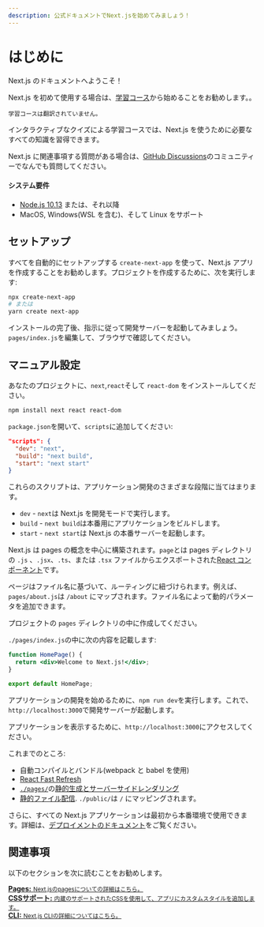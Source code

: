 ```yaml
---
description: 公式ドキュメントでNext.jsを始めてみましょう！
---
```


# はじめに

Next.js のドキュメントへようこそ！

Next.js を初めて使用する場合は、[学習コース](https://nextjs.org/learn/basics/getting-started)から始めることをお勧めします。。

`学習コースは翻訳されていません。`

インタラクティブなクイズによる学習コースでは、Next.js を使うために必要なすべての知識を習得できます。

Next.js に関連事項する質問がある場合は、[GitHub Discussions](https://github.com/zeit/next.js/discussions)のコミュニティーでなんでも質問してください。

#### システム要件

- [Node.js 10.13](https://nodejs.org/) または、それ以降
- MacOS, Windows(WSL を含む)、そして Linux をサポート

## セットアップ

すべてを自動的にセットアップする `create-next-app` を使って、Next.js アプリを作成することをお勧めします。プロジェクトを作成するために、次を実行します:

```bash
npx create-next-app
# または
yarn create next-app
```

インストールの完了後、指示に従って開発サーバーを起動してみましょう。`pages/index.js`を編集して、ブラウザで確認してください。

## マニュアル設定

あなたのプロジェクトに、`next`,`react`そして `react-dom` をインストールしてください。

```bash
npm install next react react-dom
```

`package.json`を開いて、`scripts`に追加してください:

```json
"scripts": {
  "dev": "next",
  "build": "next build",
  "start": "next start"
}
```

これらのスクリプトは、アプリケーション開発のさまざまな段階に当てはまります。

- `dev` - `next`は Next.js を開発モードで実行します。
- `build` - `next build`は本番用にアプリケーションをビルドします。
- `start` - `next start`は Next.js の本番サーバーを起動します。

Next.js は pages の概念を中心に構築されます。`page`とは pages ディレクトリの `.js` 、`.jsx`、`.ts`、または `.tsx` ファイルからエクスポートされた[React コンポーネント](https://ja.reactjs.org/docs/components-and-props.html)です。

ページはファイル名に基づいて、ルーティングに紐づけられます。例えば、`pages/about.js`は `/about` にマップされます。ファイル名によって動的パラメータを追加できます。

プロジェクトの `pages` ディレクトリの中に作成してください。

`./pages/index.js`の中に次の内容を記載します:

```jsx
function HomePage() {
  return <div>Welcome to Next.js!</div>;
}

export default HomePage;
```

アプリケーションの開発を始めるために、`npm run dev`を実行します。これで、`http://localhost:3000`で開発サーバーが起動します。

アプリケーションを表示するために、`http://localhost:3000`にアクセスしてください。

これまでのところ:

- 自動コンパイルとバンドル(webpack と babel を使用)
- [React Fast Refresh](https://nextjs.org/blog/next-9-4#fast-refresh)
- [`./pages/`](/docs/basic-features/pages.md)の[静的生成とサーバーサイドレンダリング](/docs/basic-features/data-fetching.md)
- [静的ファイル配信](/docs/basic-features/static-file-serving.md). `./public/`は `/` にマッピングされます。

さらに、すべての Next.js アプリケーションは最初から本番環境で使用できます。詳細は、[デプロイメントのドキュメント](/docs/deployment.md)をご覧ください。

## 関連事項

以下のセクションを次に読むことをお勧めします。

<div class="card">
  <a href="/docs/basic-features/pages.md">
    <b>Pages:</b>
    <small>Next.jsのpagesについての詳細はこちら。</small>
  </a>
</div>

<div class="card">
  <a href="/docs/basic-features/built-in-css-support.md">
    <b>CSSサポート:</b>
    <small>内蔵のサポートされたCSSを使用して、アプリにカスタムスタイルを追加します。</small>
  </a>
</div>

<div class="card">
  <a href="/docs/api-reference/cli.md">
    <b>CLI:</b>
    <small>Next.js CLIの詳細についてはこちら。</small>
  </a>
</div>
